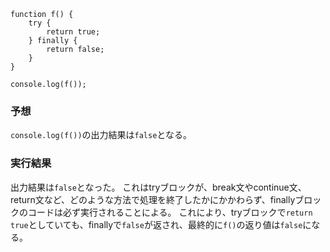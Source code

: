 ```
function f() {
    try {
        return true;
    } finally {
        return false;
    }
}

console.log(f());
```

### 予想

`console.log(f())`の出力結果は`false`となる。

### 実行結果

出力結果は`false`となった。
これはtryブロックが、break文やcontinue文、return文など、どのような方法で処理を終了したかにかかわらず、finallyブロックのコードは必ず実行されることによる。
これにより、tryブロックで`return true`としていても、finallyで`false`が返され、最終的に`f()`の返り値は`false`になる。

